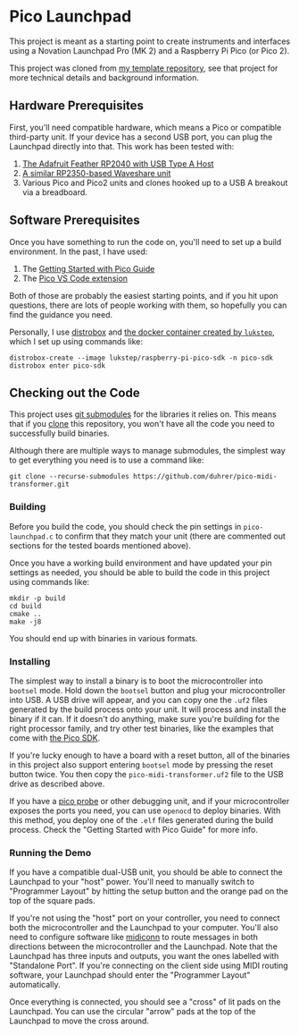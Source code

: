 # Pico Launchpad

This project is meant as a starting point to create instruments and interfaces
using a Novation Launchpad Pro (MK 2) and a Raspberry Pi Pico (or Pico 2).

This project was cloned from [my template
repository](https://github.com/duhrer/pico-midi-transformer), see that project
for more technical details and background information.

## Hardware Prerequisites

First, you'll need compatible hardware, which means a Pico or compatible
third-party unit. If your device has a second USB port, you can plug the
Launchpad directly into that. This work has been tested with:

1. [The Adafruit Feather RP2040 with USB Type A
Host](https://www.adafruit.com/product/5723)
2. [A similar RP2350-based Waveshare
unit](https://www.waveshare.com/wiki/RP2350-USB-A)
3. Various Pico and Pico2 units and clones hooked up to a USB A breakout via a breadboard.

## Software Prerequisites

Once you have something to run the code on, you'll need to set up a build
environment. In the past, I have used:

1. The [Getting Started with Pico Guide](https://datasheets.raspberrypi.org/pico/getting-started-with-pico.pdf)
2. The [Pico VS Code extension](https://github.com/raspberrypi/pico-vscode)

Both of those are probably the easiest starting points, and if you hit upon
questions, there are lots of people working with them, so hopefully you can find
the guidance you need.

Personally, I use [distrobox](https://distrobox.it/) and [the docker container
created by `lukstep`](https://github.com/lukstep/raspberry-pi-pico-docker-sdk),
which I set up using commands like:

```
distrobox-create --image lukstep/raspberry-pi-pico-sdk -n pico-sdk
distrobox enter pico-sdk
```

## Checking out the Code

This project uses [git
submodules](https://git-scm.com/book/en/v2/Git-Tools-Submodules) for the
libraries it relies on. This means that if you
[clone](https://git-scm.com/docs/git-clone) this repository, you won't have all
the code you need to successfully build binaries.

Although there are multiple ways to manage submodules, the simplest way to get
everything you need is to use a command like:

```
git clone --recurse-submodules https://github.com/duhrer/pico-midi-transformer.git
```

### Building

Before you build the code, you should check the pin settings in
`pico-launchpad.c` to confirm that they match your unit (there are commented out
sections for the tested boards mentioned above).

Once you have a working build environment and have updated your pin settings as
needed, you should be able to build the code in this project using commands
like:

```
mkdir -p build
cd build
cmake ..
make -j8
```

You should end up with binaries in various formats.

### Installing

The simplest way to install a binary is to boot the microcontroller into
`bootsel` mode. Hold down the `bootsel` button and plug your microcontroller
into USB. A USB drive will appear, and you can copy one the `.uf2` files
generated by the build process onto your unit. It will process and install the
binary if it can. If it doesn't do anything, make sure you're building for the
right processor family, and try other test binaries, like the examples that come
with [the Pico SDK](https://github.com/raspberrypi/pico-sdk).

If you're lucky enough to have a board with a reset button, all of the binaries
in this project also support entering `bootsel` mode by pressing the reset
button twice. You then copy the `pico-midi-transformer.uf2` file to the USB
drive as described above.

If you have a [pico probe](https://www.raspberrypi.com/products/debug-probe/) or
other debugging unit, and if your microcontroller exposes the ports you need,
you can use `openocd` to deploy binaries. With this method, you deploy one of
the `.elf` files generated during the build process. Check the "Getting Started
with Pico Guide" for more info.

### Running the Demo

If you have a compatible dual-USB unit, you should be able to connect the
Launchpad to your "host" power. You'll need to manually switch to "Programmer
Layout" by hitting the setup button and the orange pad on the top of the square
pads. 

If you're not using the "host" port on your controller, you need to connect both
the microcontroller and the Launchpad to your computer. You'll also need to
configure software like [midiconn](https://github.com/mfep/midiconn) to route
messages in both directions between the microcontroller and the Launchpad.  Note
that the Launchpad has three inputs and outputs, you want the ones labelled with
"Standalone Port". If you're connecting on the client side using MIDI routing
software, your Launchpad should enter the "Programmer Layout" automatically.

Once everything is connected, you should see a "cross" of lit pads on the
Launchpad. You can use the circular "arrow" pads at the top of the Launchpad to
move the cross around.
